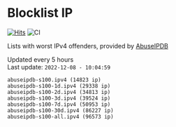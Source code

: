 # Blocklist IP

[![Hits](https://hits.seeyoufarm.com/api/count/incr/badge.svg?url=https%3A%2F%2Fgithub.com%2Fborestad%2Fblocklist-ip%2F&count_bg=%2379C83D&title_bg=%23555555&icon=&icon_color=%23E7E7E7&title=hits&edge_flat=false)](https://hits.seeyoufarm.com)  ![CI](https://img.shields.io/github/workflow/status/borestad/blocklist-ip/CI?style=flat-square)

Lists with worst IPv4 offenders, provided by [AbuseIPDB](https://www.abuseipdb.com/)

<!-- FOOTER-PLACEHOLDER -->
Updated every 5 hours<br>
Last update: `2022-12-08 - 10:04:59`
```
abuseipdb-s100.ipv4 (14823 ip)
abuseipdb-s100-1d.ipv4 (29338 ip)
abuseipdb-s100-2d.ipv4 (34813 ip)
abuseipdb-s100-3d.ipv4 (39524 ip)
abuseipdb-s100-7d.ipv4 (50953 ip)
abuseipdb-s100-30d.ipv4 (86227 ip)
abuseipdb-s100-all.ipv4 (96573 ip)
```
